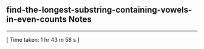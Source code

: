 <h2>find-the-longest-substring-containing-vowels-in-even-counts Notes</h2><hr>[ Time taken: 1 hr 43 m 58 s ]
